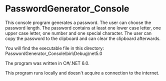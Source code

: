 # PasswordGenerator_Console

This console program generates a password.
The user can choose the password length. 
The password contains at least one lower case letter, one upper case letter, 
one number and one special character.
The user can copy the password to the clipboard and can clear the clipboard afterwards.

You will find the executable file in this directory: PasswordGenerator_Console\bin\Debug\net5.0

The program was written in C#/.NET 6.0.

This program runs locally and doesn't acquire a connection to the internet.
